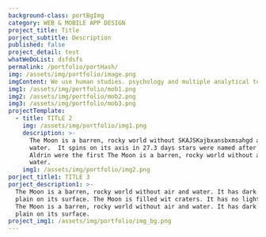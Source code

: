 ```yaml
---
background-class: portBgImg
category: WEB & MOBILE APP DESIGN
project_title: Title
porject_subtitle: Description
published: false
project_detail: test
whatWeDoList: dsfdsfs
permalink: /portfolio/portHash/
img: /assets/img/portfolio/image.png
imgContent: We use human studies. psychology and multiple analytical tools to define.
img1: /assets/img/portfolio/mob1.png
img2: /assets/img/portfolio/mob2.png
img3: /assets/img/portfolio/mob3.png
projectTemplate:
  - title: TITLE 2
    img: /assets/img/portfolio/img1.png
    description: >-
      The Moon is a barren, rocky world without SKAJSKajbxansbxmsahgd and
      water.  It spins on its axis in 27.3 days stars were named after the Edwin
      Aldrin were the first The Moon is a barren, rocky world without air and
      water.
    img1: /assets/img/portfolio/img2.png
porject_title1: TITLE 3
porject_description1: >-
  The Moon is a barren, rocky world without air and water. It has dark lava
  plain on its surface. The Moon is filled wit craters. It has no light of its
  The Moon is a barren, rocky world without air and water. It has dark lava
  plain on its surface.
project_img1: /assets/img/portfolio/img_bg.png
---
```


